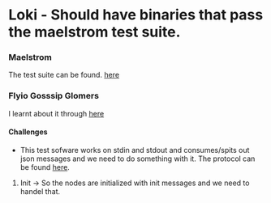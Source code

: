 # Loki - Should have binaries that pass the maelstrom test suite.

### Maelstrom
The test suite can be found.
[here](https://github.com/jepsen-io/maelstrom?tab=readme-ov-file)


### Flyio Gosssip Glomers
I learnt about it through
[here](https://fly.io/dist-sys/)


#### Challenges

- This test sofware works on stdin and stdout and consumes/spits out json messages and we need to do something with it. The protocol can be found [here](https://github.com/jepsen-io/maelstrom/blob/main/resources/protocol-intro.md).

1. Init -> So the nodes are initialized with init messages and we need to handel that. 


 
